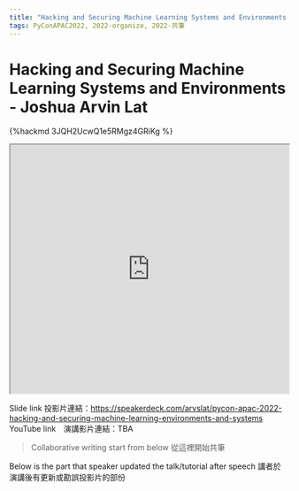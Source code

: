 ```yaml
---
title: "Hacking and Securing Machine Learning Systems and Environments - Joshua Arvin Lat"
tags: PyConAPAC2022, 2022-organize, 2022-共筆
---
```


# Hacking and Securing Machine Learning Systems and Environments - Joshua Arvin Lat

{%hackmd 3JQH2UcwQ1e5RMgz4GRiKg %}

<iframe src=https://app.sli.do/event/8YJfRpFFZpeVsK6NVgX24o height=450 width=100%></iframe>


Slide link 投影片連結：https://speakerdeck.com/arvslat/pycon-apac-2022-hacking-and-securing-machine-learning-environments-and-systems
YouTube link　演講影片連結：TBA

> Collaborative writing start from below 
> 從這裡開始共筆 

Below is the part that speaker updated the talk/tutorial after speech
講者於演講後有更新或勘誤投影片的部份